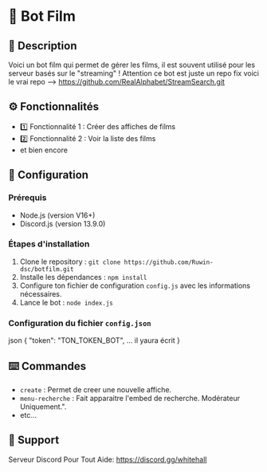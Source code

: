 # :robot: Bot Film

## :pencil: Description
Voici un bot film qui permet de gérer les films, il est souvent utilisé pour les serveur basés sur le "streaming" ! Attention ce bot est juste un repo fix voici le vrai repo --> https://github.com/RealAlphabet/StreamSearch.git

## :gear: Fonctionnalités
- :one: Fonctionnalité 1 : Créer des affiches de films 
- :two: Fonctionnalité 2 : Voir la liste des films 
- et bien encore

## :wrench: Configuration

### Prérequis
- Node.js (version V16+)
- Discord.js (version 13.9.0)

### Étapes d'installation
1. Clone le repository : `git clone https://github.com/Ruwin-dsc/botfilm.git`
2. Installe les dépendances : `npm install`
3. Configure ton fichier de configuration `config.js` avec les informations nécessaires.
4. Lance le bot : `node index.js`

### Configuration du fichier `config.json`
json
{
  "token": "TON_TOKEN_BOT",
  ... il yaura écrit
}
## :keyboard: Commandes
- `create` : Permet de creer une nouvelle affiche.
- `menu-recherche` : Fait apparaitre l'embed de recherche. Modérateur Uniquement.".
- etc...

## :raised_hands: Support
Serveur Discord Pour Tout Aide: https://discord.gg/whitehall
